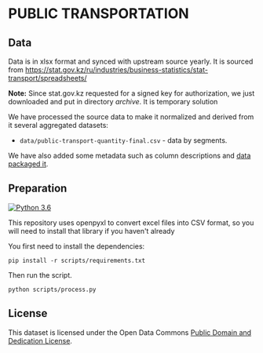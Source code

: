 # PUBLIC TRANSPORTATION 

## Data 

Data is in xlsx format and synced with upstream source yearly. It is sourced from https://stat.gov.kz/ru/industries/business-statistics/stat-transport/spreadsheets/

**Note:** Since stat.gov.kz requested for a signed key for authorization, we just downloaded and put in directory *archive*. It is temporary solution

We have processed the source data to make it normalized and derived from it several aggregated datasets:

* `data/public-transport-quantity-final.csv` - data by segments.

We have also added some metadata such as column descriptions and [data packaged it][dp].

[dp]: https://frictionlessdata.io/data-package/

## Preparation

[![Python 3.6](https://img.shields.io/badge/python-3.6-blue.svg)](https://www.python.org/downloads/release/python-360/)

This repository uses openpyxl to convert  excel files into CSV format, so you will need to install that library if you haven't already

You first need to install the dependencies:

```
pip install -r scripts/requirements.txt
```

Then run the script.

```
python scripts/process.py
```

## License

This dataset is licensed under the Open Data Commons [Public Domain and Dedication License][pddl].

[pddl]: https://www.opendatacommons.org/licenses/pddl/1-0/